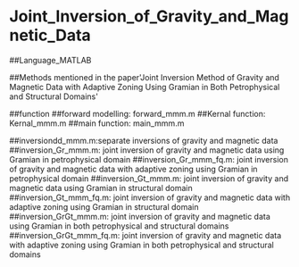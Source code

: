 # Joint_Inversion_of_Gravity_and_Magnetic_Data
##Language_MATLAB

##Methods mentioned in the paper'Joint Inversion Method of Gravity and Magnetic Data with Adaptive Zoning Using Gramian in Both Petrophysical and Structural Domains' 

##function
##forward modelling: forward_mmm.m
##Kernal function: Kernal_mmm.m
##main function: main_mmm.m

##inversiondd_mmm.m:separate inversions of gravity and magnetic data
##inversion_Gr_mmm.m: joint inversion of gravity and magnetic data using Gramian in petrophysical domain
##inversion_Gr_mmm_fq.m: joint inversion of gravity and magnetic data with adaptive zoning using Gramian in petrophysical domain
##inversion_Gt_mmm.m: joint inversion of gravity and magnetic data using Gramian in structural domain
##inversion_Gt_mmm_fq.m: joint inversion of gravity and magnetic data with adaptive zoning using Gramian in structural domain
##inversion_GrGt_mmm.m: joint inversion of gravity and magnetic data using Gramian in both petrophysical and structural domains
##inversion_GrGt_mmm_fq.m: joint inversion of gravity and magnetic data with adaptive zoning using Gramian in both petrophysical and structural domains
